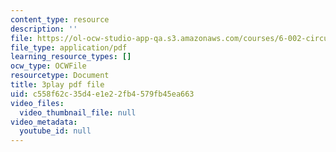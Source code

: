 ```yaml
---
content_type: resource
description: ''
file: https://ol-ocw-studio-app-qa.s3.amazonaws.com/courses/6-002-circuits-and-electronics-spring-2007/c558f62c35d4e1e22fb4579fb45ea663_RsJ1eg7XNVs.pdf
file_type: application/pdf
learning_resource_types: []
ocw_type: OCWFile
resourcetype: Document
title: 3play pdf file
uid: c558f62c-35d4-e1e2-2fb4-579fb45ea663
video_files:
  video_thumbnail_file: null
video_metadata:
  youtube_id: null
---
```

